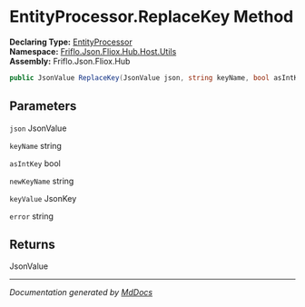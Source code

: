 ﻿<!--  
  <auto-generated>   
    The contents of this file were generated by a tool.  
    Changes to this file may be list if the file is regenerated  
  </auto-generated>   
-->

# EntityProcessor.ReplaceKey Method

**Declaring Type:** [EntityProcessor](../index.md)  
**Namespace:** [Friflo.Json.Fliox.Hub.Host.Utils](../../index.md)  
**Assembly:** Friflo.Json.Fliox.Hub

```csharp
public JsonValue ReplaceKey(JsonValue json, string keyName, bool asIntKey, string newKeyName, out JsonKey keyValue, out string error);
```

## Parameters

`json`  JsonValue

`keyName`  string

`asIntKey`  bool

`newKeyName`  string

`keyValue`  JsonKey

`error`  string

## Returns

JsonValue

___

*Documentation generated by [MdDocs](https://github.com/ap0llo/mddocs)*
